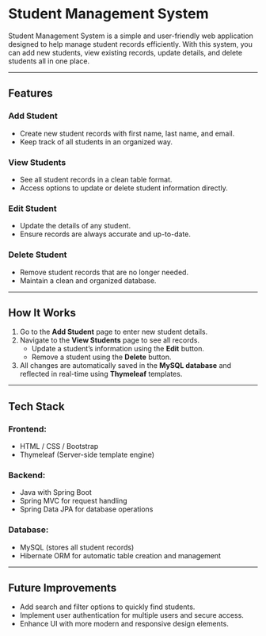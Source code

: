 # Student Management System

Student Management System is a simple and user-friendly web application designed to help manage student records efficiently. With this system, you can add new students, view existing records, update details, and delete students all in one place.

---

## Features

### Add Student
- Create new student records with first name, last name, and email.
- Keep track of all students in an organized way.

### View Students
- See all student records in a clean table format.
- Access options to update or delete student information directly.

### Edit Student
- Update the details of any student.
- Ensure records are always accurate and up-to-date.

### Delete Student
- Remove student records that are no longer needed.
- Maintain a clean and organized database.

---

## How It Works
1. Go to the **Add Student** page to enter new student details.
2. Navigate to the **View Students** page to see all records.  
   - Update a student’s information using the **Edit** button.  
   - Remove a student using the **Delete** button.
3. All changes are automatically saved in the **MySQL database** and reflected in real-time using **Thymeleaf** templates.

---

## Tech Stack

### Frontend:
- HTML / CSS / Bootstrap
- Thymeleaf (Server-side template engine)

### Backend:
- Java with Spring Boot
- Spring MVC for request handling
- Spring Data JPA for database operations

### Database:
- MySQL (stores all student records)
- Hibernate ORM for automatic table creation and management

---

## Future Improvements
- Add search and filter options to quickly find students.
- Implement user authentication for multiple users and secure access.
- Enhance UI with more modern and responsive design elements.

